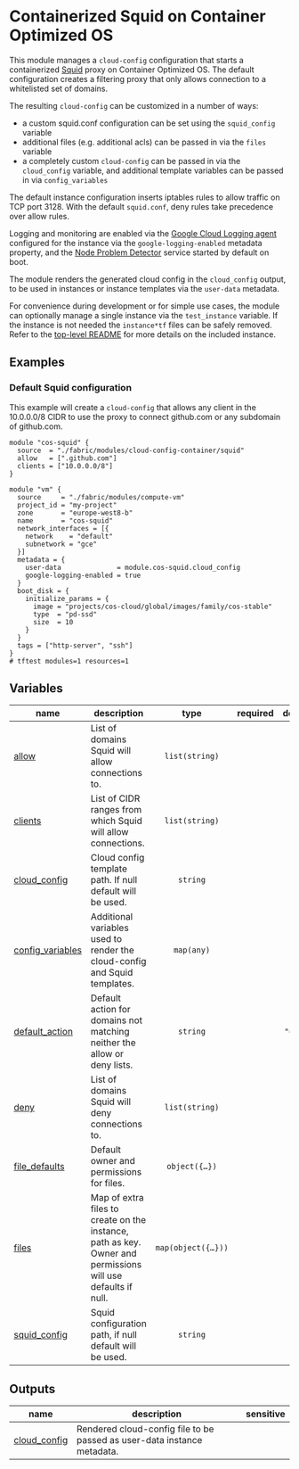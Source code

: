 # Containerized Squid on Container Optimized OS

This module manages a `cloud-config` configuration that starts a containerized [Squid](http://www.squid-cache.org/) proxy on Container Optimized OS. The default configuration creates a filtering proxy that only allows connection to a whitelisted set of domains.

The resulting `cloud-config` can be customized in a number of ways:

- a custom squid.conf configuration can be set using the `squid_config` variable
- additional files (e.g. additional acls) can be passed in via the `files` variable
- a completely custom `cloud-config` can be passed in via the `cloud_config` variable, and additional template variables can be passed in via `config_variables`

The default instance configuration inserts iptables rules to allow traffic on TCP port 3128. With the default `squid.conf`, deny rules take precedence over allow rules.

Logging and monitoring are enabled via the [Google Cloud Logging agent](https://cloud.google.com/container-optimized-os/docs/how-to/logging) configured for the instance via the `google-logging-enabled` metadata property, and the [Node Problem Detector](https://cloud.google.com/container-optimized-os/docs/how-to/monitoring) service started by default on boot.

The module renders the generated cloud config in the `cloud_config` output, to be used in instances or instance templates via the `user-data` metadata.

For convenience during development or for simple use cases, the module can optionally manage a single instance via the `test_instance` variable. If the instance is not needed the `instance*tf` files can be safely removed. Refer to the [top-level README](../README.md) for more details on the included instance.

## Examples

### Default Squid configuration

This example will create a `cloud-config` that allows any client in the 10.0.0.0/8 CIDR to use the proxy to connect github.com or any subdomain of github.com.

```hcl
module "cos-squid" {
  source  = "./fabric/modules/cloud-config-container/squid"
  allow   = [".github.com"]
  clients = ["10.0.0.0/8"]
}

module "vm" {
  source     = "./fabric/modules/compute-vm"
  project_id = "my-project"
  zone       = "europe-west8-b"
  name       = "cos-squid"
  network_interfaces = [{
    network    = "default"
    subnetwork = "gce"
  }]
  metadata = {
    user-data              = module.cos-squid.cloud_config
    google-logging-enabled = true
  }
  boot_disk = {
    initialize_params = {
      image = "projects/cos-cloud/global/images/family/cos-stable"
      type  = "pd-ssd"
      size  = 10
    }
  }
  tags = ["http-server", "ssh"]
}
# tftest modules=1 resources=1
```
<!-- BEGIN TFDOC -->

## Variables

| name | description | type | required | default |
|---|---|:---:|:---:|:---:|
| [allow](variables.tf#L18) | List of domains Squid will allow connections to. | <code>list&#40;string&#41;</code> |  | <code>&#91;&#93;</code> |
| [clients](variables.tf#L24) | List of CIDR ranges from which Squid will allow connections. | <code>list&#40;string&#41;</code> |  | <code>&#91;&#93;</code> |
| [cloud_config](variables.tf#L30) | Cloud config template path. If null default will be used. | <code>string</code> |  | <code>null</code> |
| [config_variables](variables.tf#L36) | Additional variables used to render the cloud-config and Squid templates. | <code>map&#40;any&#41;</code> |  | <code>&#123;&#125;</code> |
| [default_action](variables.tf#L42) | Default action for domains not matching neither the allow or deny lists. | <code>string</code> |  | <code>&#34;deny&#34;</code> |
| [deny](variables.tf#L52) | List of domains Squid will deny connections to. | <code>list&#40;string&#41;</code> |  | <code>&#91;&#93;</code> |
| [file_defaults](variables.tf#L58) | Default owner and permissions for files. | <code title="object&#40;&#123;&#10;  owner       &#61; string&#10;  permissions &#61; string&#10;&#125;&#41;">object&#40;&#123;&#8230;&#125;&#41;</code> |  | <code title="&#123;&#10;  owner       &#61; &#34;root&#34;&#10;  permissions &#61; &#34;0644&#34;&#10;&#125;">&#123;&#8230;&#125;</code> |
| [files](variables.tf#L70) | Map of extra files to create on the instance, path as key. Owner and permissions will use defaults if null. | <code title="map&#40;object&#40;&#123;&#10;  content     &#61; string&#10;  owner       &#61; string&#10;  permissions &#61; string&#10;&#125;&#41;&#41;">map&#40;object&#40;&#123;&#8230;&#125;&#41;&#41;</code> |  | <code>&#123;&#125;</code> |
| [squid_config](variables.tf#L80) | Squid configuration path, if null default will be used. | <code>string</code> |  | <code>null</code> |

## Outputs

| name | description | sensitive |
|---|---|:---:|
| [cloud_config](outputs.tf#L17) | Rendered cloud-config file to be passed as user-data instance metadata. |  |

<!-- END TFDOC -->
